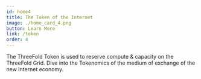 ```yaml
---
id: home4
title: The Token of the Internet
image: ./home_card_4.png
button: Learn More
link: /token
order: 4
---
```


The ThreeFold Token is used to reserve compute & capacity on the ThreeFold Grid. Dive into the Tokenomics of the medium of exchange of the new Internet economy.
